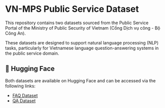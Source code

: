 # VN-MPS Public Service Dataset

This repository contains two datasets sourced from the Public Service Portal of the Ministry of Public Security of Vietnam (Cổng Dịch vụ công - Bộ Công An).

These datasets are designed to support natural language processing (NLP) tasks, particularly for Vietnamese language question-answering systems in the public service domain.

## 🤗 Hugging Face

Both datasets are available on Hugging Face and can be accessed via the following links:
- [FAQ Dataset](https://huggingface.co/datasets/doanhieung/vn-mps-public-service-faq)
- [QA Dataset](https://huggingface.co/datasets/doanhieung/vn-mps-public-service-qa)
